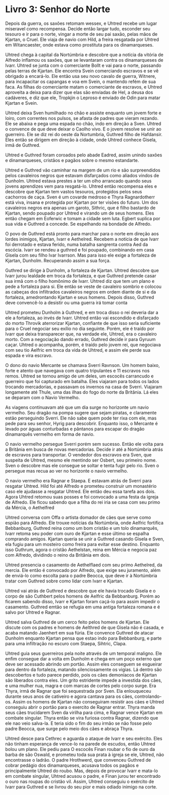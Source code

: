 # Livro 3: Senhor do Norte

Depois da guerra, os saxões retomam wessex, e Uhtred recebe um lugar miseravel como recompensa. Decide então largar tudo, esconder seu tesouro e ir para o norte, vingar a morte de seu pai saxão, pelas mãos de Kjartan, o Cruel. Ele viaja de navio com Hild, a freira resgatada por Uhtred em Witancaester, onde estava como prostituta para os dinamarqueses.

Uhtred chega à capital da Nortúmbria e descobre que a notícia da vitória de Alfredo inflamou os saxões, que se levantaram contra os dinamarqueses de Ivarr. Uhtred se junta com o comerciante Bollt e vai para o norte, passando pelas terras de Kjartan. Ele encontra Svein comerciando escravos e se vê obrigado a encará-lo. Ele então usa seu novo cavalo de guerra, Witnere, para incapacitar os capangas e voa em Svein, o mantendo refém de sua faca. As filhas do comerciante matam o comerciante de escravos, e Uhtred aproveita a deixa para dizer que elas são enviadas de Hel, a deusa dos cadáveres, e diz que ele, Tropkjin o Leproso é enviado de Odin para matar Kjartan e Svein.

Uhtred deixa Sven humilhado no chão e assiste enquanto um jovem forte e loiro, com correntes nos pulsos, se afasta de padres que vieram rezando. Ele se abaixa e pega uma espada no chão, indo em direção a Sven. Uhtred o convence de que deve deixar o Caolho vivo. E o jovem resolve se unir ao guerreiro. Ele se diz rei do oeste da Nortumbria, Guthred filho de Hafdansir. Eles então se dirigem em direção à cidade, onde Uhtred conhece Gisela, irmã de Guthred.

Uhtred e Guthred foram coroados pelo abade Eadred, assim unindo saxões e dinamarqueses, cristãos e pagãos sobre o mesmo estandarte.

Uhtred e Guthred vão caminhar na margem de um rio e são surpreendidos pelos cavaleiros negros que estavam disfarçados como aliados vindos de Dunholm. Uhtred estava prestes a ter um olho arrancado quando seus jovens aprendizes vem para resgatá-lo. Uhtred então recompensa eles e descobre que Kjartan tem vastos tesouros, protegidos pelos seus cachorros de caça. Sven é um covarde medroso e Thyra Ragnardotherr está viva, insana e protegida por Kjartan por ter visões do futuro. Um dos cavaleiros negros era apenas um garoto, Sithric, que é filho bastardo de Kjartan, sendo poupado por Uhtred e virando um de seus homens. Eles então chegam em Eoferwic e tomam a cidade sem luta. Egbert suplica por sua vida e Guthred a concede. Se espelhando na bondade de Alfredo.

O povo de Guthred está pronto para marchar para o norte em direção aos lordes inimigos, Kjartan, Ivarr e Aethelred. Recebem a notícia de que Ivarr foi derrotado e estava ferido, numa batalha sangrenta contra Aed da escócia. Ivarr se rendeu a guthred e foi poupado, combinando em casa Gisela com seu filho Ivar Ivarrson. Mas para isso ele exige a fortaleza de Kjartan, Dunholm. Recuperando assim a sua força.

Guthred se dirige à Dunholm, a fortaleza de Kjartan. Uhtred descobre que Ivarr jurou lealdade em troca da fortaleza, e que Guthred pretende casar sua irmã com o filho homônimo de Ivarr. Uhtred diz que tem um plano e pede a fortaleza para si. Ele então se veste de cavaleiro sombrio e colocou as cabeças dos infiltrados cavaleiros negros em ordem diante de si e da fortaleza, amedrontando Kjartan e seus homens. Depois disso, Guthred deve convencê-lo a desistir ou uma guerra irá tomar conta

Uhtred prometeu Dunholm à Guthred, e em troca disso o rei deveria dar a ele a fortaleza, ao invés de Ivarr. Uhtred então vai escondido e disfarçado do morto Throvik aterrorizar Kjartan, confiante de que isso seria suficiente para o Cruel negociar seu exílio no dia seguinte. Porém, ele é traído por Ivarr que deixa transparecer que, na verdade ele, Uhtred, era o cavaleiro morto. Com a negociação dando errado, Guthred decide ir para Gyruum caçar. Uhtred o acompanha, porém, é traído pelo jovem rei, que negociava com seu tio Aelfric em troca da vida de Uhtred, e assim ele perde sua espada e vira escravo.

O dono do navio Mercante se chamava Sverri Ravnson. Um homem baixo, forte e atento que navegava com quatro tripulantes e 11 escravos nos remos. Uhtred se tornou amigo de um deles, um escocês carrancudo e guerreiro que foi capturado em batalha. Eles viajaram para todos os lados trocando mercadorias, e passavam os invernos na casa de Sverri. Viajaram longamente até Thule, uma das ilhas do fogo do norte da Britânia. Lá eles se deparam com o Navio Vermelho.

As viagens continuavam até que um dia surge no horizonte um navio vermelho. Seu dragão na pompa sugere que sejam piratas, e claramente estão perseguindo Sverri. Ele não sabe quem pode ter rixa com ele, mas pede para seu senhor, Hyrig para descobrir. Enquanto isso, o Mercante é levado por águas conturbadas e pântanos para escapar do dragão dinamarquês vermelho em forma de navio.

O navio vermelho persegue Sverri porém sem sucesso. Então ele volta para a Britânia em busca de novas mercadorias. Decide ir até a Nortúmbria atrás de escravos para transportar. O vendedor dos escravos era Sven, que suspeita de Uhtred, mesmo ele mentindo ser Osbert, seu primeiro nome. Sven o descobre mas ele consegue se soltar e tenta fugir pelo rio. Sven o persegue mas recua ao ver no horizonte o navio vermelho.

O navio vermelho era Ragnar e Staepa. E estavam atrás de Sverri para resgatar Uhtred. Hild foi até Alfredo e prometeu construir um monastério caso ele ajudasse a resgatar Uhtred. Ele então deu essa tarefa aos dois. Agora Uhtred retomou suas posses e foi convocado a uma festa da igreja de Alfredo. Ele ficou sabendo que a filha do rei iria se casa com seu primo da Mércia, o Aethelfred

Uhtred conversa com Offa o artista domador de cães que serve como espião para Alfredo. Ele trouxe notícias da Nortúmbria, onde Aelfric fortifica Bebbanburg, Guthred reina como um bom cristão e um tolo dinamarquês, Ivarr retoma seu poder com ouro de Kjartan e esse último se espalha comprando amigos. Kjartan queria se unir a Guthred casando Gisela e Sven, ela fugiu para um mosteiro como freira para evitar esse destino. Enquanto isso Guthrum, agora o cristão Aethelstan, reina em Mércia e negocia paz com Alfredo, dividindo o reino da Britânia em dois.

Uhtred presencia o casamento de Aethelflaed com seu primo Aethelred, da mercia. Ele então é convocado por Alfredo, que exige seu juramento, além de enviá-lo como escolta para o padre Beocca, que deve ir à Nortúmbria tratar com Guthred sobre como lidar com Ivarr e Kjartan.

Uhtred vai atrás de Guthred e descobre que ele havia trocado Gisela e o corpo de são Cuthbert pelos homens de Aelfric da Bebbanburg. Porém ao ficarem sabendo disso, Ivarr e Kjartan foram caçá-lo para assim impedir o casamento. Guthred emtão se refugia em uma antiga fortaleza romana e é salvo por Uhtred e Ragnar.

Uhtred salva Guthred de um cerco feito pelos homens de Kjartan. Ele discute com os padres e homens de Aelthred de que Gisela não é casada, e acaba matando Jaenhert em sua fúria. Ele convence Guthred de atacar Dunholm enquanto Kjartan pensa que estao indo para Bebbanburg, e parte para uma infiltração no escuro com Staepa, Sihtric, Clapa.

Uhtred guia seus guerreiros pela noite através de um temporal maligno. Ele enfim consegue dar a volta em Dunholm e chega em um poço externo que deve ser acessado abrindo um portão. Assim eles conseguem se esgueirar para dentro da fortaleza, matando silenciosamente os vigias. Lá dentro são descobertos e tudo parece perdido, pois os cães demoníacos de Kjartan são liberados contra eles. Um grito estridente impede a investida dos cães, e uma mulher nua, magra e com marcas de cortes pelo corpo surge. Era Thyra, irmã de Ragnar que foi sequestrada por Sven. Ela enlouqueceu durante seus anos de cativeiro e agora cantava para os cães, controlando-os. Assim os homens de Kjartan não conseguiram resistir aos cães e Uhtred conseguiu abrir o portão para o exercito de Ragnar entrar. Thyra manda seus cães trucidarem Sven da virilha para cima, e Ragnar vence Kjartan em combate singular. Thyra então se vira furiosa contra Ragnar, dizendo que ele nao veio salva-la. E teria sido o fim do seu irmão se não fosse pelo padre Beocca, que surge pelo meio dos cães e abraça Thyra.

Uhtred desce para Cethrec e aguarda o ataque de Ivarr e seu exército. Eles não tinham esperança de vence-lo na parede de escudos, então Uhtred bolou um plano. Ele pediu para O escocês Finan roubar o fio de ouro da barba de são Oswald, e prometeu toda sua prata à igreja se ele, Uhtred, não encontrasse o ladrão. O padre Hrothwerd, que convenceu Guthred de cobrar pedágio dos dinamarqueses, acusava todos os pagãos e principalmente Uhtred do roubo. Mas, depois de provocar Ivarr e mata-lo em combate singular, Uhtred acusou o padre, e Finan jurou ter encontrado o ouro nas roupas do cristão vil. Assim, Uhtred conseguiu o exército de Ivarr para Guthred e se livrou do seu pior e mais odiado inimigo na corte.
